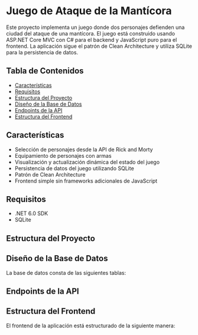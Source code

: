 # Juego de Ataque de la Mantícora

Este proyecto implementa un juego donde dos personajes defienden una ciudad del ataque de una mantícora. El juego está construido usando ASP.NET Core MVC con C# para el backend y JavaScript puro para el frontend. La aplicación sigue el patrón de Clean Architecture y utiliza SQLite para la persistencia de datos.

## Tabla de Contenidos

- [Características](#características)
- [Requisitos](#requisitos)
- [Estructura del Proyecto](#estructura-del-proyecto)
- [Diseño de la Base de Datos](#diseño-de-la-base-de-datos)
- [Endpoints de la API](#endpoints-de-la-api)
- [Estructura del Frontend](#estructura-del-frontend)

## Características

- Selección de personajes desde la API de Rick and Morty
- Equipamiento de personajes con armas
- Visualización y actualización dinámica del estado del juego
- Persistencia de datos del juego utilizando SQLite
- Patrón de Clean Architecture
- Frontend simple sin frameworks adicionales de JavaScript

## Requisitos

- .NET 6.0 SDK
- SQLite

## Estructura del Proyecto

## Diseño de la Base de Datos

La base de datos consta de las siguientes tablas:

## Endpoints de la API

## Estructura del Frontend

El frontend de la aplicación está estructurado de la siguiente manera:


